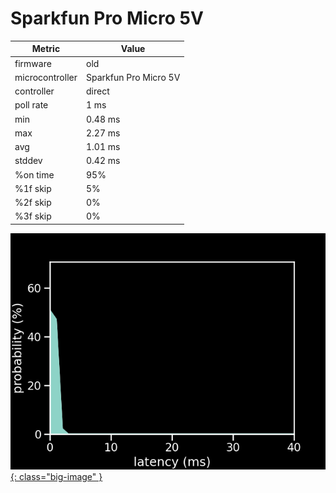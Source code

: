 # Sparkfun Pro Micro 5V

| Metric          | Value        |
| --------------- | ------------ |
| firmware        | old          |
| microcontroller | Sparkfun Pro Micro 5V |
| controller      | direct       |
| poll rate       | 1 ms         |
| min             | 0.48 ms      |
| max             | 2.27 ms      |
| avg             | 1.01 ms      |
| stddev          | 0.42 ms      |
| %on time        | 95%          |
| %1f skip        | 5%           |
| %2f skip        | 0%           |
| %3f skip        | 0%           |

[![Graph](/assets/images/results/santroller_direct_micro_5v.png){: class="big-image" }](/assets/images/results/santroller_direct_micro_5v.png)
